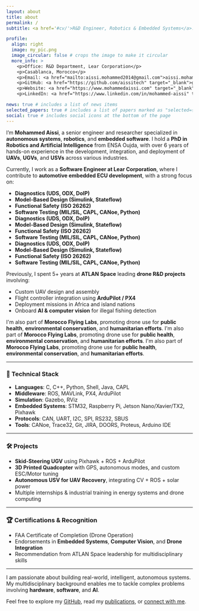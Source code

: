 ```yaml
---
layout: about
title: about
permalink: /
subtitle: <a href='#cv/'>R&D Engineer, Robotics & Embedded Systems</a>. Morocco. Lear Corporation. AI Movement.

profile:
  align: right
  image: my_pic.png
  image_circular: false # crops the image to make it circular
  more_info: >
    <p>Office: R&D Department, Lear Corporation</p>
    <p>Casablanca, Morocco</p>
    <p>Email: <a href="mailto:aissi.mohammed2014@gmail.com">aissi.mohammed2014@gmail.com</a></p>
    <p>GitHub: <a href="https://github.com/aissitech" target="_blank">github.com/aissitech</a></p>
    <p>Website: <a href="https://www.mohammedaissi.com" target="_blank">mohammedaissi.com</a></p>
    <p>LinkedIn: <a href="https://www.linkedin.com/in/mohammed-aissi" target="_blank">linkedin.com/in/mohammed-aissi</a></p>

news: true # includes a list of news items
selected_papers: true # includes a list of papers marked as "selected={true}"
social: true # includes social icons at the bottom of the page
---
```


I’m **Mohammed Aissi**, a senior engineer and researcher specialized in **autonomous systems**, **robotics**, and **embedded software**. I hold a **PhD in Robotics and Artificial Intelligence** from ENSA Oujda, with over 6 years of hands-on experience in the development, integration, and deployment of **UAVs**, **UGVs**, and **USVs** across various industries.

Currently, I work as a **Software Engineer at Lear Corporation**, where I contribute to **automotive embedded ECU development**, with a strong focus on:
- **Diagnostics (UDS, ODX, DoIP)**
- **Model-Based Design (Simulink, Stateflow)**
- **Functional Safety (ISO 26262)**
- **Software Testing (MIL/SIL, CAPL, CANoe, Python)**
- **Diagnostics (UDS, ODX, DoIP)**
- **Model-Based Design (Simulink, Stateflow)**
- **Functional Safety (ISO 26262)**
- **Software Testing (MIL/SIL, CAPL, CANoe, Python)**
- **Diagnostics (UDS, ODX, DoIP)**
- **Model-Based Design (Simulink, Stateflow)**
- **Functional Safety (ISO 26262)**
- **Software Testing (MIL/SIL, CAPL, CANoe, Python)**

Previously, I spent 5+ years at **ATLAN Space** leading **drone R&D projects** involving:
- Custom UAV design and assembly
- Flight controller integration using **ArduPilot / PX4**
- Deployment missions in Africa and island nations
- Onboard **AI & computer vision** for illegal fishing detection

I'm also part of **Morocco Flying Labs**, promoting drone use for **public health**, **environmental conservation**, and **humanitarian efforts**. I'm also part of **Morocco Flying Labs**, promoting drone use for **public health**, **environmental conservation**, and **humanitarian efforts**. I'm also part of **Morocco Flying Labs**, promoting drone use for **public health**, **environmental conservation**, and **humanitarian efforts**.



---
### 🔧 Technical Stack
- **Languages**: C, C++, Python, Shell, Java, CAPL
- **Middleware**: ROS, MAVLink, PX4, ArduPilot
- **Simulation**: Gazebo, RViz
- **Embedded Systems**: STM32, Raspberry Pi, Jetson Nano/Xavier/TX2, Pixhawk
- **Protocols**: CAN, UART, I2C, SPI, RS232, SBUS
- **Tools**: CANoe, Trace32, Git, JIRA, DOORS, Proteus, Arduino IDE

---

### 🛠️ Projects
- **Skid-Steering UGV** using Pixhawk + ROS + ArduPilot
- **3D Printed Quadcopter** with GPS, autonomous modes, and custom ESC/Motor tuning
- **Autonomous USV for UAV Recovery**, integrating CV + ROS + solar power
- Multiple internships & industrial training in energy systems and drone computing

---

### 🏆 Certifications & Recognition
- FAA Certificate of Completion (Drone Operation)
- Endorsements in **Embedded Systems**, **Computer Vision**, and **Drone Integration**
- Recommendation from ATLAN Space leadership for multidisciplinary skills

---

I am passionate about building real-world, intelligent, autonomous systems. My multidisciplinary background enables me to tackle complex problems involving **hardware**, **software**, and **AI**.

Feel free to explore my [GitHub](https://github.com/aissitech), read my [publications](/publications/), or [connect with me](mailto:aissi.mohammed2014@gmail.com).
